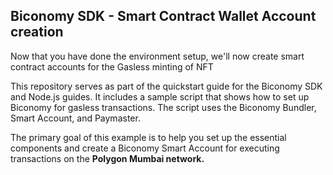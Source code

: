 ## Biconomy SDK - Smart Contract Wallet Account creation 

Now that you have done the environment setup, we'll now create smart contract accounts for the Gasless minting of NFT  

This repository serves as part of the quickstart guide for the Biconomy SDK and Node.js guides. It includes a sample script that shows how to set up Biconomy for gasless transactions. The script uses the Biconomy Bundler, Smart Account, and Paymaster. 

The primary goal of this example is to help you set up the essential components and create a Biconomy Smart Account for executing transactions on the **Polygon Mumbai network.**